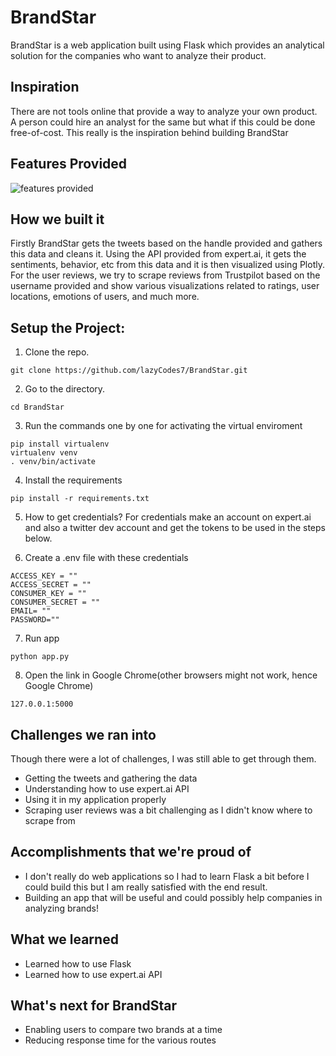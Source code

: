 # BrandStar
BrandStar is a web application built using Flask which provides an analytical solution for the companies who want to analyze their product.


## Inspiration 
There are not tools online that provide a way to analyze your own product. A person could hire an analyst for the same but what if this could be done free-of-cost. This really is the inspiration behind building BrandStar

## Features Provided

![features provided](https://user-images.githubusercontent.com/53506835/122927548-9c856b80-d386-11eb-8168-0d764878f4d2.png)


## How we built it
Firstly BrandStar gets the tweets based on the handle provided and gathers this data and cleans it. Using the API provided from expert.ai, it gets the sentiments, behavior, etc from this data and it is then visualized using Plotly. For the user reviews, we try to scrape reviews from Trustpilot based on the username provided and show various visualizations related to ratings, user locations, emotions of users, and much more.

## Setup the Project:
1. Clone the repo.
```
git clone https://github.com/lazyCodes7/BrandStar.git
```
2. Go to the directory.
```
cd BrandStar
```
3. Run the commands one by one for activating the virtual enviroment
```
pip install virtualenv
virtualenv venv
. venv/bin/activate
```
4. Install the requirements
```
pip install -r requirements.txt
```
5. How to get credentials?
For credentials make an account on expert.ai and also a twitter dev account and get the tokens to be used in the steps below.


6. Create a .env file with these credentials
```
ACCESS_KEY = ""
ACCESS_SECRET = ""
CONSUMER_KEY = ""
CONSUMER_SECRET = ""
EMAIL= ""
PASSWORD=""
```


7. Run app
```
python app.py
```
8. Open the link in Google Chrome(other browsers might not work, hence Google Chrome)
```
127.0.0.1:5000
```

## Challenges we ran into
Though there were a lot of challenges, I was still able to get through them.
- Getting the tweets and gathering the data
- Understanding how to use expert.ai API
- Using it in my application properly
- Scraping user reviews was a bit challenging as I didn't know where to scrape from

## Accomplishments that we're proud of
- I don't really do web applications so I had to learn Flask a bit before I could build this but I am really satisfied with the end result.
- Building an app that will be useful and could possibly help companies in analyzing brands!

## What we learned
- Learned how to use Flask
- Learned how to use expert.ai API


## What's next for BrandStar
- Enabling users to compare two brands at a time
- Reducing response time for the various routes



